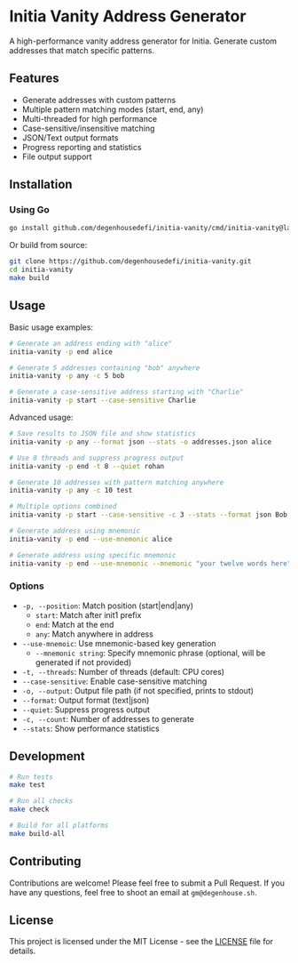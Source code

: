 # Initia Vanity Address Generator

A high-performance vanity address generator for Initia. Generate custom addresses that match specific patterns.

## Features

- Generate addresses with custom patterns
- Multiple pattern matching modes (start, end, any)
- Multi-threaded for high performance
- Case-sensitive/insensitive matching
- JSON/Text output formats
- Progress reporting and statistics
- File output support

## Installation

### Using Go
```bash
go install github.com/degenhousedefi/initia-vanity/cmd/initia-vanity@latest
```

Or build from source:
```bash
git clone https://github.com/degenhousedefi/initia-vanity.git
cd initia-vanity
make build
```

## Usage

Basic usage examples:
```bash
# Generate an address ending with "alice"
initia-vanity -p end alice

# Generate 5 addresses containing "bob" anywhere
initia-vanity -p any -c 5 bob

# Generate a case-sensitive address starting with "Charlie"
initia-vanity -p start --case-sensitive Charlie
```

Advanced usage:
```bash
# Save results to JSON file and show statistics
initia-vanity -p any --format json --stats -o addresses.json alice

# Use 8 threads and suppress progress output
initia-vanity -p end -t 8 --quiet rohan

# Generate 10 addresses with pattern matching anywhere
initia-vanity -p any -c 10 test

# Multiple options combined
initia-vanity -p start --case-sensitive -c 3 --stats --format json Bob

# Generate address using mnemonic
initia-vanity -p end --use-mnemonic alice

# Generate address using specific mnemonic
initia-vanity -p end --use-mnemonic --mnemonic "your twelve words here" alice
```

### Options

- `-p, --position`: Match position (start|end|any)
  - `start`: Match after init1 prefix
  - `end`: Match at the end
  - `any`: Match anywhere in address
- `--use-mnemoic`: Use mnemonic-based key generation
  - `--mnemonic string`: Specify mnemonic phrase (optional, will be generated if not provided) 
- `-t, --threads`: Number of threads (default: CPU cores)
- `--case-sensitive`: Enable case-sensitive matching
- `-o, --output`: Output file path (if not specified, prints to stdout)
- `--format`: Output format (text|json)
- `--quiet`: Suppress progress output
- `-c, --count`: Number of addresses to generate
- `--stats`: Show performance statistics

## Development

```bash
# Run tests
make test

# Run all checks
make check

# Build for all platforms
make build-all
```

## Contributing

Contributions are welcome! Please feel free to submit a Pull Request. If you have any questions, feel free to shoot an email at `gm@degenhouse.sh`.

## License

This project is licensed under the MIT License - see the [LICENSE](LICENSE) file for details.

